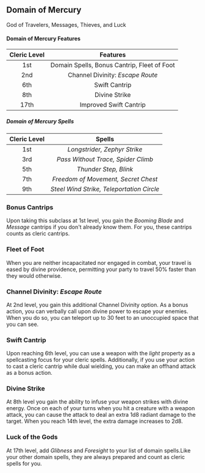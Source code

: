 ## Domain of Mercury
God of Travelers, Messages, Thieves, and Luck

#### Domain of Mercury Features
| Cleric Level |                  Features                   |
| :----------: | :-----------------------------------------: |
|     1st      | Domain Spells, Bonus Cantrip, Fleet of Foot |
|     2nd      |      Channel Divinity: *Escape Route*       |
|     6th      |                Swift Cantrip                |
|     8th      |                Divine Strike                |
|     17th     |           Improved Swift Cantrip            |

##### Domain of Mercury Spells
| Cleric Level |                  Spells                   |
| :----------: | :---------------------------------------: |
|     1st      |       *Longstrider, Zephyr Strike*        |
|     3rd      |    *Pass Without Trace, Spider Climb*     |
|     5th      |           *Thunder Step, Blink*           |
|     7th      |    *Freedom of Movement, Secret Chest*    |
|     9th      | *Steel Wind Strike, Teleportation Circle* |

### Bonus Cantrips
Upon taking this subclass at 1st level, you gain the *Booming Blade* and *Message* cantrips if you don't already know them. For you, these cantrips counts as cleric cantrips.

### Fleet of Foot
When you are neither incapacitated nor engaged in combat, your travel is eased by divine providence, permitting your party to travel 50% faster than they would otherwise.

### Channel Divinity: *Escape Route*
At 2nd level, you gain this additional Channel Divinity option. As a bonus action, you can verbally call upon divine power to escape your enemies. When you do so, you can teleport up to 30 feet to an unoccupied space that you can see.

### Swift Cantrip
Upon reaching 6th level, you can use a weapon with the *light* property as a spellcasting focus for your cleric spells. Additionally, if you use your action to cast a cleric cantrip while dual wielding, you can make an offhand attack as a bonus action.

### Divine Strike
At 8th level you gain the ability to infuse your weapon strikes with divine energy. Once on each of your turns when you hit a creature with a weapon attack, you can cause the attack to deal an extra 1d8 radiant damage to the target. When you reach 14th level, the extra damage increases to 2d8.

### Luck of the Gods
At 17th level, add *Glibness* and *Foresight* to your list of domain spells.Like your other domain spells, they are always prepared and count as cleric spells for you.